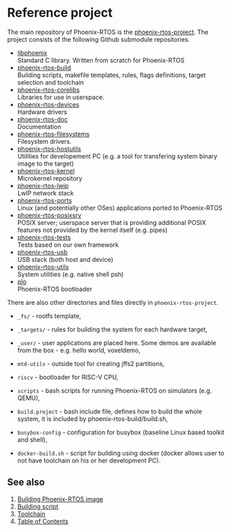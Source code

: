 # Reference project

The main repository of Phoenix-RTOS is the [phoenix-rtos-project](https://github.com/phoenix-rtos/phoenix-rtos-project.git). The project consists of the following Github submodule repositories.

- [libphoenix](https://github.com/phoenix-rtos/libphoenix.git) </br>
    Standard C library. Written from scratch for Phoenix-RTOS
- [phoenix-rtos-build](https://github.com/phoenix-rtos/phoenix-rtos-build.git) </br>
    Building scripts, makefile templates, rules, flags definitions, target selection and toolchain
- [phoenix-rtos-corelibs](https://github.com/phoenix-rtos/phoenix-rtos-corelibs.git) </br>
    Libraries for use in userspace.
- [phoenix-rtos-devices](https://github.com/phoenix-rtos/phoenix-rtos-devices.git) </br>
    Hardware drivers
- [phoenix-rtos-doc](https://github.com/phoenix-rtos/phoenix-rtos-doc.git) </br>
    Documentation
- [phoenix-rtos-filesystems](https://github.com/phoenix-rtos/phoenix-rtos-filesystems.git) </br>
    Filesystem drivers.
- [phoenix-rtos-hostutils](https://github.com/phoenix-rtos/phoenix-rtos-hostutils.git) </br>
    Utilities for developement PC (e.g. a tool for transfering system binary image to the target)
- [phoenix-rtos-kernel](https://github.com/phoenix-rtos/phoenix-rtos-kernel.git) </br>
    Microkernel repository
- [phoenix-rtos-lwip](https://github.com/phoenix-rtos/phoenix-rtos-lwip.git) </br>
    LwIP network stack
- [phoenix-rtos-ports](https://github.com/phoenix-rtos/phoenix-rtos-ports.git) </br>
    Linux (and potentially other OSes) applications ported to Phoenix-RTOS
- [phoenix-rtos-posixsrv](https://github.com/phoenix-rtos/phoenix-rtos-posixsrv.git) </br>
    POSIX server; userspace server that is providing additional POSIX features not provided by the kernel itself (e.g. pipes)
- [phoenix-rtos-tests](https://github.com/phoenix-rtos/phoenix-rtos-tests.git) </br>
    Tests based on our own framework
- [phoenix-rtos-usb](https://github.com/phoenix-rtos/phoenix-rtos-usb.git) </br>
    USB stack (both host and device)
- [phoenix-rtos-utils](https://github.com/phoenix-rtos/phoenix-rtos-utils.git) </br>
    System utilities (e.g. native shell psh)
- [plo](https://github.com/phoenix-rtos/plo.git) </br>
    Phoenix-RTOS bootloader

There are also other directories and files directly in `phoenix-rtos-project`.

- `_fs/` - rootfs template,

- `_targets/` - rules for building the system for each hardware target,

- `_user/` - user applications are placed here. Some demos are available from the box - e.g. hello world, voxeldemo,

- `mtd-utils` - outside tool for creating jffs2 partitions,

- `riscv` - bootloader for RISC-V CPU,

- `scripts` - bash scripts for running Phoenix-RTOS on simulators (e.g. QEMU),

- `build.project` - bash include file, defines how to build the whole system, it is included by phoenix-rtos-build/build.sh,

- `busybox-config` - configuration for busybox (baseline Linux based toolkit and shell),

- `docker-build.sh` - script for building using docker (docker allows user to not have toolchain on his or her development PC).

## See also

1. [Building Phoenix-RTOS image](README.md)
2. [Building script](script.md)
3. [Toolchain](toolchain.md)
4. [Table of Contents](../README.md)
